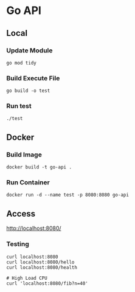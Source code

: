 # Go API

## Local

### Update Module

```shell
go mod tidy
```

### Build Execute File

```shell
go build -o test
```

### Run test

```shell
./test
```

## Docker

### Build Image

```shell
docker build -t go-api .
```

### Run Container

```shell
docker run -d --name test -p 8080:8080 go-api
```

## Access

[http://localhost:8080/](http://localhost:8080/)

### Testing

```shell
curl localhost:8080
curl localhost:8080/hello
curl localhost:8080/health

# High Load CPU
curl 'localhost:8080/fib?n=40'
```
